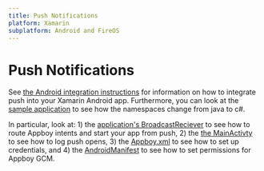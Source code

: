 ```yaml
---
title: Push Notifications
platform: Xamarin
subplatform: Android and FireOS
---
```

# Push Notifications

See [the Android integration instructions][1] for information on how to integrate push into your Xamarin Android app.  Furthermore, you can look at the [sample application][2] to see how the namespaces change from java to c#.

In particular, look at: 1) the [application's BroadcastReciever][3] to see how to route Appboy intents and start your app from push, 2) the [the MainActivty][4] to see how to log push opens,
3) the [Appboy.xml][5] to see how to set up credentials, and 4) the [AndroidManifest][6] to see how to set permissions for Appboy GCM.

[1]: /Android/#push-notifications "Android Instructions"
[2]: https://github.com/Appboy/appboy-xamarin-bindings
[3]: https://github.com/Appboy/appboy-xamarin-bindings/blob/master/appboy-component/samples/android/TestApp.XamarinAndroid/AppboyBroadcastReceiver.cs
[4]: https://github.com/Appboy/appboy-xamarin-bindings/blob/master/appboy-component/samples/android/TestApp.XamarinAndroid/MainActivity.cs
[5]: https://github.com/Appboy/appboy-xamarin-bindings/blob/master/appboy-component/samples/android/TestApp.XamarinAndroid/Resources/values/Appboy.xml
[6]: https://github.com/Appboy/appboy-xamarin-bindings/blob/master/appboy-component/samples/android/TestApp.XamarinAndroid/Properties/AndroidManifest.xml

